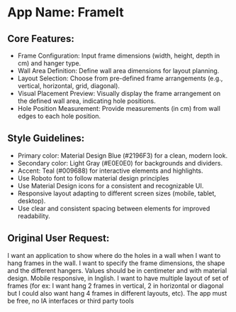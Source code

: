# **App Name**: FrameIt

## Core Features:

- Frame Configuration: Input frame dimensions (width, height, depth in cm) and hanger type.
- Wall Area Definition: Define wall area dimensions for layout planning.
- Layout Selection: Choose from pre-defined frame arrangements (e.g., vertical, horizontal, grid, diagonal).
- Visual Placement Preview: Visually display the frame arrangement on the defined wall area, indicating hole positions.
- Hole Position Measurement: Provide measurements (in cm) from wall edges to each hole position.

## Style Guidelines:

- Primary color: Material Design Blue (#2196F3) for a clean, modern look.
- Secondary color: Light Gray (#E0E0E0) for backgrounds and dividers.
- Accent: Teal (#009688) for interactive elements and highlights.
- Use Roboto font to follow material design principles
- Use Material Design icons for a consistent and recognizable UI.
- Responsive layout adapting to different screen sizes (mobile, tablet, desktop).
- Use clear and consistent spacing between elements for improved readability.

## Original User Request:
I want an application to show where do the holes in a wall when I want to hang frames in the wall. I want to specify the frame dimensions, the shape and the different hangers. Values should be in centimeter and with material design. Mobile responsive, in Inglish. I want to have multiple layout of set of frames (for ex: I want hang 2 frames in vertical, 2 in horizontal or diagonal but I could also want hang 4 frames in different layouts, etc). The app must be free, no IA interfaces or third party tools
  